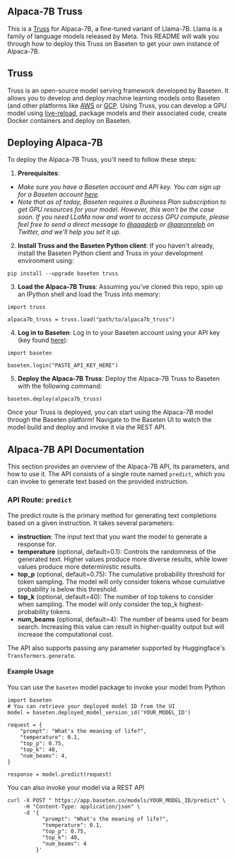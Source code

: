 ## Alpaca-7B Truss

This is a [Truss](https://truss.baseten.co/) for Alpaca-7B, a fine-tuned variant of Llama-7B. Llama is a family of language models released by Meta. This README will walk you through how to deploy this Truss on Baseten to get your own instance of Alpaca-7B.

## Truss

Truss is an open-source model serving framework developed by Baseten. It allows you to develop and deploy machine learning models onto Baseten (and other platforms like [AWS](https://truss.baseten.co/deploy/aws) or [GCP](https://truss.baseten.co/deploy/gcp). Using Truss, you can develop a GPU model using [live-reload](https://baseten.co/blog/technical-deep-dive-truss-live-reload), package models and their associated code, create Docker containers and deploy on Baseten.

## Deploying Alpaca-7B

To deploy the Alpaca-7B Truss, you'll need to follow these steps:

1. __Prerequisites__: 
- _Make sure you have a Baseten account and API key. You can sign up for a Baseten account [here](https://app.baseten.co/signup)._
- _Note that as of today, Baseten requires a Business Plan subscription to get GPU resources for your model. However, this won't be the case soon. If you need LLaMa now and want to access GPU compute, please feel free to send a direct message to [@aqaderb](https://twitter.com/aqaderb) or [@aaronrelph](https://twitter.com/aaronrelph) on Twitter, and we'll help you set it up._

2. __Install Truss and the Baseten Python client__: If you haven't already, install the Baseten Python client and Truss in your development environment using:
```
pip install --upgrade baseten truss
```

3. __Load the Alpaca-7B Truss__: Assuming you've cloned this repo, spin up an IPython shell and load the Truss into memory:
```
import truss

alpaca7b_truss = truss.load("path/to/alpaca7b_truss")
```

4. __Log in to Baseten__: Log in to your Baseten account using your API key (key found [here](https://app.baseten.co/settings/account/api_keys)):
```
import baseten

baseten.login("PASTE_API_KEY_HERE")
```

5. __Deploy the Alpaca-7B Truss__: Deploy the Alpaca-7B Truss to Baseten with the following command:
```
baseten.deploy(alpaca7b_truss)
```

Once your Truss is deployed, you can start using the Alpaca-7B model through the Baseten platform! Navigate to the Baseten UI to watch the model build and deploy and invoke it via the REST API.

## Alpaca-7B API Documentation
This section provides an overview of the Alpaca-7B API, its parameters, and how to use it. The API consists of a single route named  `predict`, which you can invoke to generate text based on the provided instruction.

### API Route: `predict`
The predict route is the primary method for generating text completions based on a given instruction. It takes several parameters:

- __instruction__: The input text that you want the model to generate a response for.
- __temperature__ (optional, default=0.1): Controls the randomness of the generated text. Higher values produce more diverse results, while lower values produce more deterministic results.
- __top_p__ (optional, default=0.75): The cumulative probability threshold for token sampling. The model will only consider tokens whose cumulative probability is below this threshold.
- __top_k__ (optional, default=40): The number of top tokens to consider when sampling. The model will only consider the top_k highest-probability tokens.
- __num_beams__ (optional, default=4): The number of beams used for beam search. Increasing this value can result in higher-quality output but will increase the computational cost.

The API also supports passing any parameter supported by Huggingface's `Transformers.generate`.

#### Example Usage

You can use the `baseten` model package to invoke your model from Python
```
import baseten
# You can retrieve your deployed model ID from the UI
model = baseten.deployed_model_version_id('YOUR_MODEL_ID')

request = {
    "prompt": "What's the meaning of life?",
    "temperature": 0.1,
    "top_p": 0.75,
    "top_k": 40,
    "num_beams": 4,
}

response = model.predict(request)
```

You can also invoke your model via a REST API
```
curl -X POST " https://app.baseten.co/models/YOUR_MODEL_ID/predict" \
     -H "Content-Type: application/json" \
     -d '{
           "prompt": "What's the meaning of life?",
           "temperature": 0.1,
           "top_p": 0.75,
           "top_k": 40,
           "num_beams": 4
         }'

```
